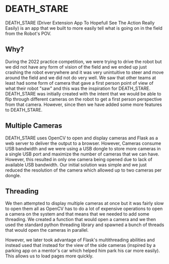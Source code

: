 # DEATH_STARE

DEATH_STARE (Driver Extension App To Hopefull See The Action Really Easily) is an app that we built
to more easily tell what is going on in the field from the Robot's POV.

## Why?

During the 2022 practice competition, we were trying to drive the robot but we did not have any
form of vision of the field and we ended up just crashing the robot everywhere and it was very
unintuitive to steer and move around the field and we did not do very well. We saw that other
teams at least had some form of camera that gave a first person point of view of what their
robot "saw" and this was the inspiration for DEATH_STARE. DEATH_STARE was initially created
with the intent that we would be able to flip through different cameras on the robot to get a
first person perspective from that camera. However, since then we have added some more features
to DEATH_STARE.

## Multiple Cameras

DEATH_STARE uses OpenCV to open and display cameras and Flask as a web server to deliver the
output to a browser. However, Cameras consume USB bandwidth and we were using a USB dongle
to store more cameras in a single USB port and maximize the number of cameras that we can have.
However, this resulted in only one camera being opened due to lack of available USB bandwidth.
Our initial solution was simple and we just reduced the resolution of the camera which allowed
up to two cameras per dongle.

## Threading

We then attempted to display multiple cameras at once but it was fairly slow to open them all as
OpenCV has to do a lot of expensive operations to open a camera on the system and that means that
we needed to add some threading. We created a function that would open a camera and we then
used the standard python threading library and spawned a bunch of threads that would open the
cameras in parallel.

However, we later took advantage of Flask's multithreading abilities and instead used that instead
for the view of the side cameras (inspired by a parking app on a mentor's car which helped him
park his car more easily). This allows us to load pages more quickly. 
